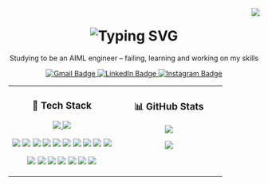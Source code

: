 
<img align= "right" src="https://visitor-badge.laobi.icu/badge?page_id=adyanshaggarwal.adyanshaggarwal&right_color=purple"/>

<!-- <p align="center">
  <img src="github_banner.png" width="100%" />
</p> -->

<h1 align="center">
  <img src="https://readme-typing-svg.herokuapp.com?font=Fira+Code&weight=700&size=25&duration=3500&pause=2000&center=true&vCenter=true&width=435&lines=Hi+there+%F0%9F%91%8B;I+am+Adyansh+%3A)" alt="Typing SVG" />
</h1>

<p align="center">
  Studying to be an AIML engineer – failing, learning and working on my skills
</p>

<p align="center">
  <a href="mailto:adyanshaggarwal@gmail.com">
    <img src="https://img.shields.io/badge/Gmail-D14836?style=for-the-badge&logo=gmail&logoColor=white" alt="Gmail Badge"/>
  </a>
  <a href="https://www.linkedin.com/in/adyansh-aggarwal-8725a6361/">
    <img src="https://img.shields.io/badge/linkedin-%230077B5.svg?style=for-the-badge&logo=linkedin&logoColor=white" alt="LinkedIn Badge"/>
  </a>
  <a href="https://www.instagram.com/your_instagram_username">
    <img src="https://img.shields.io/badge/Instagram-%23E4405F.svg?style=for-the-badge&logo=Instagram&logoColor=white" alt="Instagram Badge"/>
  </a>
</p>

<table>
  <tr>
    <!-- Left Column: Tech Stack -->
    <td width="50%" valign="top">
      <h3 align="center">🚀 Tech Stack</h3>
      <p align="center">
        <a href="https://skillicons.dev">
          <img src="https://skillicons.dev/icons?i=python,c,java,docker,kubernetes,fastapi,git,vscode,redis,mongodb" />
          <img src="https://skillicons.dev/icons?i=firebase,tensorflow,selenium,html,css,opencv" />
        </a>
      </p>

<p align="center">
  <img src="https://img.shields.io/badge/Pandas-150458?style=for-the-badge&logo=pandas&logoColor=white" />
  <img src="https://img.shields.io/badge/Scikit Learn-F7931E?style=for-the-badge&logo=scikit-learn&logoColor=white" />
  <img src="https://img.shields.io/badge/Seaborn-2C2D72?style=for-the-badge&logo=python&logoColor=white" />
  <img src="https://img.shields.io/badge/Google Earth Engine-34A853?style=for-the-badge&logo=googleearth&logoColor=white" />
  <img src="https://img.shields.io/badge/Raspberry Pi-A22846?style=for-the-badge&logo=raspberry-pi&logoColor=white" />
  <img src="https://img.shields.io/badge/Arduino-00979D?style=for-the-badge&logo=arduino&logoColor=white" />
  <img src="https://img.shields.io/badge/ROS-22314C?style=for-the-badge&logo=ros&logoColor=white" />
  <img src="https://img.shields.io/badge/NodeMCU-FF4A00?style=for-the-badge&logo=wifi&logoColor=white" />
  <img src="https://img.shields.io/badge/BeautifulSoup-3C8031?style=for-the-badge&logo=python&logoColor=white" />
  <img src="https://img.shields.io/badge/Requests-CC3399?style=for-the-badge&logo=python&logoColor=white" />
</p>

<p align="center">
  <img src="https://img.shields.io/badge/LangChain-black?style=for-the-badge&logo=chainlink&logoColor=white" />
  <img src="https://img.shields.io/badge/LlamaIndex-8A2BE2?style=for-the-badge&logo=llama&logoColor=white" />
  <img src="https://img.shields.io/badge/MistralAI-000000?style=for-the-badge&logo=airbnb&logoColor=white" />
  <img src="https://img.shields.io/badge/DeepSeek-7209B7?style=for-the-badge&logo=huggingface&logoColor=white" />
  <img src="https://img.shields.io/badge/Gemini API-4285F4?style=for-the-badge&logo=google&logoColor=white" />
  <img src="https://img.shields.io/badge/RAG Pipeline-0077B6?style=for-the-badge&logo=data&logoColor=white" />
  <img src="https://img.shields.io/badge/Google ADK-34A853?style=for-the-badge&logo=google&logoColor=white" />
</p>
    </td>

  <!-- Right Column: GitHub Stats -->
  <td width="50%" valign="top">
    <h3 align="center">📊 GitHub Stats</h3>
    <p align="center">
      <img src="https://github-readme-stats.vercel.app/api?username=adyanshaggarwal&show_icons=true&theme=radical" />
    </p>
    <p align="center">
      <img src="https://github-readme-stats.vercel.app/api/top-langs/?username=adyanshaggarwal&layout=compact&theme=tokyonight&langs_count=10" />
    </p>
  </td>
  </tr>
</table>



